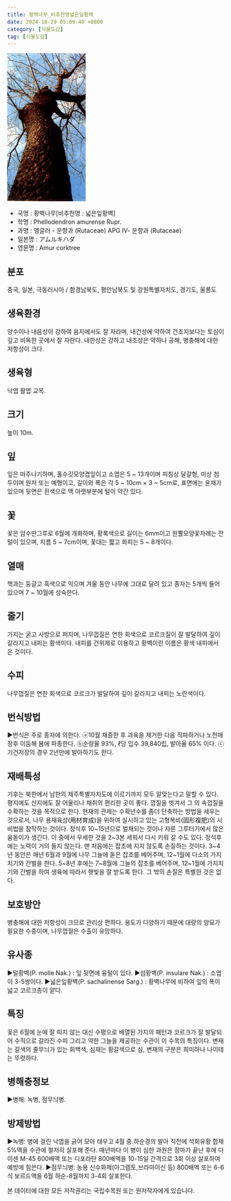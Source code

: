 ```yaml
---
title: 황벽나무_비추천명넓은잎황벽
date: 2024-10-29 05:09:40 +0800
category: [식물도감]
tag: [식물도감]
---
```




![황벽나무[비추천명 : 넓은잎황벽]](/assets/img/fileUpload/plants/basic/Rutaceae/Phellodendron/12140/1_th2.JPG)
- 국명 : 황벽나무[비추천명 : 넓은잎황벽]
- 학명 : Phellodendron amurense Rupr.
- 과명 : 앵글러 - 운향과 (Rutaceae) APG Ⅳ- 운향과 (Rutaceae)
- 일본명 : アムルキハダ
- 영문명 : Amur corktree


## 분포
중국, 일본, 극동러시아 / 함경남북도, 평안남북도 및 강원특별자치도, 경기도, 울릉도
## 생육환경
양수이나 내음성이 강하여 음지에서도 잘 자라며, 내건성에 약하여 건조지보다는 토심이 깊고 비옥한 곳에서 잘 자란다. 내한성은 강하고 내조성은 약하나 공해, 병충해에 대한 저항성이 크다.
## 생육형
낙엽 활엽 교목. 
## 크기
높이 10m.
## 잎
잎은 마주나기하며, 홀수깃모양겹잎이고 소엽은 5 ~ 13개이며 피침상 달걀형, 미상 첨두이며 원저 또는 예형이고, 길이와 폭은 각 5 ~ 10cm × 3 ~ 5cm로, 표면에는 윤채가 있으며 뒷면은 흰색으로 맥 아랫부분에 털이 약간 있다.
## 꽃
꽃은 암수딴그루로 6월에 개화하며, 황록색으로 길이는 6mm이고 원뿔모양꽃차례는 잔털이 있으며, 지름 5 ~ 7cm이며, 꽃대는 짧고 화피는 5 ~ 8개이다.
## 열매
핵과는 둥글고 흑색으로 익으며 겨울 동안 나무에 그대로 달려 있고 종자는 5개씩 들어 있으며 7 ~ 10월에 성숙한다. 
## 줄기
가지는 굵고 사방으로 퍼지며, 나무껍질은 연한 회색으로 코르크질이 잘 발달하여 깊이 갈라지고 내피는 황색이다. 내피를 건위제로 이용하고 황벽이란 이름은 황색 내피에서 온 것이다.
## 수피
나무껍질은 연한 회색으로 코르크가 발달하여 깊이 갈라지고 내피는 노란색이다.
## 번식방법
▶번식은 주로 종자에 의한다. 
ⓐ10월 채종한 후 과육을 제거한 다음 직파하거나 노천매장후 이듬해 봄에 파종한다. 
ⓑ순량율 93%, ℓ당 입수 39,840립, 발아율 65% 이다.
ⓒ기건저장의 경우 2년만에 발아하기도 한다.
## 재배특성
기후는 북한에서 남한의 제주특별자치도에 이르기까지 모두 알맞는다고 말할 수 있다. 평지에도 산지에도 잘 어울리나 채취의 편리한 곳이 좋다. 
껍질을 벗겨서 그 의 속껍질을 수확하는 것을 목적으로 한다. 현재의 관제는 수확년수를 좀더 단축하는 방법을 세우는 것으로서, 나무 용재육성(用材育成)을 위하여 실시하고 있는 고형복비(固形複肥)의 시비법을 참작하는 것이다. 정식후 10~15년으로 벌채되는 것이나 자른 그루터기에서 많은 움돋이가 생긴다. 이 중에서 우세한 것을 2~3본 세워서 다시 키워 갈 수도 있다.  정식후에는 노력이 거의 들지 않는다. 맨 처음에는 잡초에 지지 않도록 손질하는 것이다. 3~4년 동안은 매년 6월과 9월에 나무 그늘에 돋은 잡초를 베어주며, 12~1월에 다소의 가지치기와 간벌을 한다. 5~8년 후에는 7~8월에 그늘의 잡초를 베어주며, 12~1월에 가지치기와 간벌을 하여 생육에 따라서 햇빛을 잘 받도록 한다. 그 밖의 손질은 특별한 것은 없다.
## 보호방안
병충해에 대한 저항성이 크므로 관리상 편하다. 용도가  다양하기 때문에 대량의 양묘가 필요한 수종이며, 나무껍질은 수출이 유망하다.
## 유사종
▶털황벽(P. molle Nak.) : 잎 뒷면에 융털이 있다. 
▶섬황벽(P. insulare Nak.) : 소엽이 3-5쌍이다. 
▶넓은잎황벽(P. sachalinense Sarg.) : 황벽나무에 비하여 잎의 폭이 넓고 코르크층이 얕다.
## 특징
꽃은 6월에 눈에 잘 띠지 않는 대신 수평으로 배열된 가지의 패턴과 코르크가 잘 발달되어 수직으로 갈라진 수피 그리고 약한 그늘을 제공하는 수관이 이 수목의 특징이다. 변재는 갈색의 줄무늬가 있는 회백색, 심재는 황갈색으로 심, 변재의 구분은 희미하나 나이테는 뚜렷하다.
## 병해충정보
▶병해: 녹병, 점무늬병.
## 방제방법
▶녹병: 병에 걸린 낙엽을 긁어 모아 태우고 4월 중.하순경의 발아 직전에 석회유황 합제 5%액을 수관에 철저히 살포해 준다. 매년마다 이 병이 심한 과원은 장마가 끝난 후에 다이센 M-45 600배액 또는 디포라탄 800배액을 10-15일 간격으로 3회 이상 살포하여 예방에 힘쓴다.
▶점무늬병: 농용 신수화제(아그렙토,브라마이신 등) 800배액 또는 6-6식 보르드액을 6월 하순-8월까지 3-4회 살포한다.






본 데이터에 대한 모든 저작권리는 국립수목원 또는 원저작자에게 있습니다.
